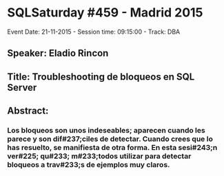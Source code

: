# SQLSaturday #459 - Madrid 2015
Event Date: 21-11-2015 - Session time: 09:15:00 - Track: DBA
## Speaker: Eladio Rincon
## Title: Troubleshooting de bloqueos en SQL Server
## Abstract:
### Los bloqueos son unos indeseables; aparecen cuando les parece y son dif#237;ciles de detectar. Cuando crees que lo has resuelto, se manifiesta de otra forma. En esta sesi#243;n ver#225; qu#233; m#233;todos utilizar para detectar bloqueos a trav#233;s de ejemplos muy claros.
